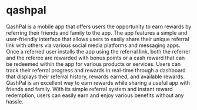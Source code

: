 # qashpal

QashPal is a mobile app that offers users the opportunity to earn rewards by referring their friends and family to the app. 
The app features a simple and user-friendly interface that allows users to 
easily share their unique referral link with others via various social media platforms and messaging apps.  
Once a referred user installs the app using the referral link, 
both the referrer and the referee are rewarded with bonus points or a cash reward that can be 
redeemed within the app for various products or services. Users can track their referral progress and 
rewards in real-time through a dashboard that displays their referral history, rewards earned, and available rewards.  
QashPal is an excellent way to earn rewards while sharing a useful app with friends and family. 
With its simple referral system and instant reward redemption, 
users can easily earn and enjoy various benefits without any hassle.